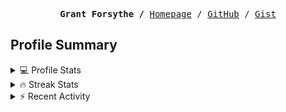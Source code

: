 <p><pre align="center"><strong>Grant Forsythe /</strong> <a href="https://www.grantwforsythe.com/">Homepage</a> / <a href="https://github.com/grantwforsythe">GitHub</a> / <a href="https://gist.github.com/grantwforsythe">Gist</a></pre></p>
 
<h2 align="left">Profile Summary</h2>
<details>
    <summary>💻 Profile Stats</summary>
    <div align="center">
        <img alt="GitHub stats" src="https://github-readme-stats.vercel.app/api?username=grantwforsythe&count_private=true&show_icons=true&hide=stars&border_radius=7&include_all_commits=true&hide_rank=true&custom_title=Grant%27s%20GitHub%20Stats">
        <img alt="Top languages" src="https://github-readme-stats.vercel.app/api/top-langs/?username=grantwforsythe&hide=jupyter+notebook,vim+script&layout=compact&langs_count=6">
    </div>
    <p style="font-size: 11px;" align="center">
        <strong>Note:</strong> Top languages is only a metric of the languages my public code consists of and doesn't reflect experience or skill level.
    </p>
</details>

<details>
    <summary>🔥 Streak Stats</summary>
        <div align="center">
            <img alt="Streak stats" src="https://github-readme-streak-stats.herokuapp.com/?user=grantwforsythe">
        </div>
</details>

 <details>
    <summary>⚡ Recent Activity</summary>
    
  <!--START_SECTION:activity-->
1. 🎉 Merged PR [#2](https://github.com/grantwforsythe/ynab-custom-reports/pull/2) in [grantwforsythe/ynab-custom-reports](https://github.com/grantwforsythe/ynab-custom-reports)
2. 💪 Opened PR [#2](https://github.com/grantwforsythe/ynab-custom-reports/pull/2) in [grantwforsythe/ynab-custom-reports](https://github.com/grantwforsythe/ynab-custom-reports)
3. 🎉 Merged PR [#1](https://github.com/grantwforsythe/ynab-custom-reports/pull/1) in [grantwforsythe/ynab-custom-reports](https://github.com/grantwforsythe/ynab-custom-reports)
4. 💪 Opened PR [#1](https://github.com/grantwforsythe/ynab-custom-reports/pull/1) in [grantwforsythe/ynab-custom-reports](https://github.com/grantwforsythe/ynab-custom-reports)
5. ❗ Opened issue [#3361](https://github.com/toolkit-for-ynab/toolkit-for-ynab/issues/3361) in [toolkit-for-ynab/toolkit-for-ynab](https://github.com/toolkit-for-ynab/toolkit-for-ynab)
  <!--END_SECTION:activity-->
    
 </details>
